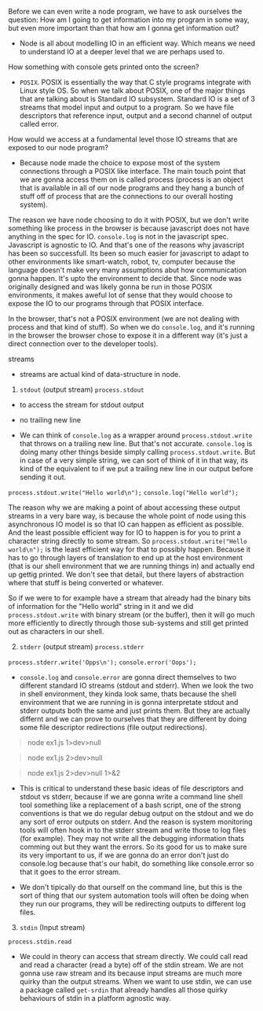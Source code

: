 Before we can even write a node program, we have to ask ourselves the question:
How am I going to get information into my program in some way, but even more important than that how am I gonna get information out?
- Node is all about modelling IO in an efficient way. Which means we need to understand IO at a deeper level that we are perhaps used to.

How something with console gets printed onto the screen?
- `POSIX`. POSIX is essentially the way that C style programs integrate with Linux style OS. So when we talk about POSIX, one of the major things that are talking about is Standard IO subsystem. Standard IO is a set of 3 streams that model input and output to a program. So we have file descriptors that reference input, output and a second channel of output called error.

How would we access at a fundamental level those IO streams that are exposed to our node program?
- Because node made the choice to expose most of the system connections through a POSIX like interface. The main touch point that we are gonna access them on is called process (process is an object that is available in all of our node programs and they hang a bunch of stuff off of process that are the connections to our overall hosting system).

The reason we have node choosing to do it with POSIX, but we don't write something like process in the browser is because javascript does not have anything in the spec for IO. `console.log` is not in the javascript spec. Javascript is agnostic to IO. And that's one of the reasons why javascript has been so successfull. Its been so much easier for javascript to adapt to other environments like smart-watch, robot, tv, computer because the language doesn't make very many assumptions abut how communication gonna happen. It's upto the environment to decide that. Since node was originally designed and was likely gonna be run in those POSIX environments, it makes aweful lot of sense that they would choose to expose the IO to our programs through that POSIX interface.

In the browser, that's not a POSIX environment (we are not dealing with process and that kind of stuff). So when we do `console.log`, and it's running in the browser the browser chose to expose it in a different way (it's just a direct connection over to the developer tools).

streams
- streams are actual kind of data-structure in node.

1. `stdout` (output stream)
`process.stdout`
- to access the stream for stdout output
- no trailing new line

- We can think of `console.log` as a wrapper around `process.stdout.write` that throws on a trailing new line. But that's not accurate. `console.log` is doing many other things beside simply calling `process.stdout.write`. But in case of a very simple string, we can sort of think of it in that way, its kind of the equivalent to if we put a trailing new line in our output before sending it out.

`process.stdout.write("Hello world\n");`
`console.log("Hello world");`

The reason why we are making a point of about accessing these output streams in a very bare way, is because the whole point of node using this asynchronous IO model is so that IO can happen as efficient as possible. And the least possible efficient way for IO to happen is for you to print a character string directly to some stream. So `process.stdout.write("Hello world\n");` is the least efficient way for that to possibly happen. Because it has to go through layers of translation to end up at the host environment (that is our shell environment that we are running things in) and actually end up gettig printed. We don't see that detail, but there layers of abstraction where that stuff is being converted or whatever.

So if we were to for example have a stream that already had the binary bits of information for the "Hello world" string in it and we did `process.stdout.write` with binary stream (or the buffer), then it will go much more efficiently to directly through those sub-systems and still get printed out as characters in our shell.

2. `stderr` (output stream)
`process.stderr`

`process.stderr.write('Opps\n');`
`console.error('Oops');`

- `console.log` and `console.error` are gonna direct themselves to two different standard IO streams (stdout and stderr). When we look the two in shell environment, they kinda look same, thats because the shell environment that we are running in is gonna interpretate stdout and stderr outputs both the same and just prints them. But they are actually differnt and we can prove to ourselves that they are different by doing some file descriptor redirections (file output redirections).

<!-- TERMINAL -->
<!--
    `1` denotes a file descriptor which is stdout
    `2` denotes a file descriptor which is stdoerr

    `dev>null` is basically a bit trash can (anything that goes into that is just completely thrown away )
-->

> node ex1.js 1>dev>null

<!--
    After running the `node ex1.js 1>dev>null` command we will notice that stdout (`process.stdout.write` or `console.log`) stuff didn't print out anymore. Its because we redirected the stdout stream to dev>null (bit trash can).
-->

> node ex1.js 2>dev>null

<!--
    After running the `node ex1.js 2>dev>null` command we will notice that stderr (`process.stderr.write` or `console.error`) stuff didn't print out anymore. Its because we redirected the stderr stream to dev>null (bit trash can).
-->

> node ex1.js 2>dev>null 1>&2

<!--
    `1>&2` in `node ex1.js 2>dev>null 1>&2` implies :
    we are gonna redirect `1` to the address that we are already redirecting `2` and now both of them are gone.
-->

- This is critical to understand these basic ideas of file descriptors and stdout vs stderr, because if we are gonna write a command line shell tool something like a replacement of a bash script, one of the strong conventions is that we do regular debug output on the stdout and we do any sort of error outputs on stderr. And the reason is system monitoring tools will often hook in to the stderr stream and write those to log files (for example). They may not write all the debugging information thats comming out but they want the errors. So its good for us to make sure its very important to us, if we are gonna do an error don't just do console.log because that's our habit, do something like console.error so that it goes to the error stream.

- We don't tipically do that ourself on the command line, but this is the sort of thing that our system automation tools will often be doing when they run our programs, they will be redirecting outputs to different log files.


3. `stdin` (Input stream)

`process.stdin.read`
- We could in theory can access that stream directly. We could call read and read a character (read a byte) off of the stdin stream. We are not gonna use raw stream and its because input streams are much more quirky than the output streams. When we want to use stdin, we can use a package called `get-srdin` that already handles all those quirky behaviours of stdin in a platform agnostic way.
